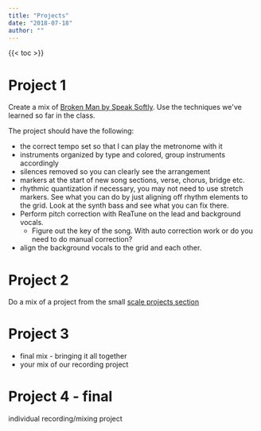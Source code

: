 ```yaml
---
title: "Projects"
date: "2018-07-18"
author: ""
---
```


{{< toc >}}

<!-- TODO: three major projects based on each part of the mix book -->

# Project 1

Create a mix of [Broken Man by Speak Softly](https://cambridge-mt.com/ms/mtk-newbies/#SpeakSoftly). Use the techniques we've learned so far in the class.

The project should have the following:

- the correct tempo set so that I can play the metronome with it
- instruments organized by type and colored, group instruments accordingly
- silences removed so you can clearly see the arrangement
- markers at the start of new song sections, verse, chorus, bridge etc.
- rhythmic quantization if necessary, you may not need to use stretch markers. See what you can do by just aligning off rhythm elements to the grid. Look at the synth bass and see what you can fix there.
- Perform pitch correction with ReaTune on the lead and background vocals.
  - Figure out the key of the song. With auto correction work or do you need to do manual correction?
- align the background vocals to the grid and each other.

# Project 2

Do a mix of a project from the small [scale projects section](https://cambridge-mt.com/ms/mtk-newbies/#SmallScale)

# Project 3

- final mix - bringing it all together
- your mix of our recording project

# Project 4 - final

individual recording/mixing project
